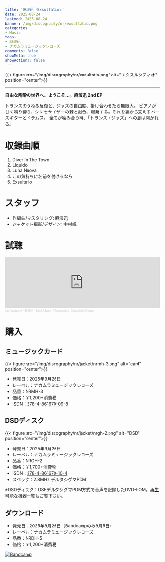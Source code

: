 ```yaml
---
title: '麻浪迅「Exsultatio」'
date: 2025-08-24
lastmod: 2025-08-24
banner: /img/discography/nr/exsultatio.png
categories:
- Music
tags:
- 麻浪迅
- ナカムラミュージックレコーズ
comments: false
showMeta: true
showActions: false
---
```


{{< figure src="/img/discography/nr/exsultatio.png" alt="エクスルタティオ" position="center">}}

-----

**自由な陶酔の世界へ、ようこそ…。麻浪迅 2nd EP**

トランスのうねる反復と、ジャズの自由度、掛け合わせたら無限大。
ピアノが甘く鳴り響き、シンセサイザーの棘と融合、爆発する。それを裏から支えるベースギターとドラムス。
全てが噛み合う時、「トランス・ジャズ」への扉は開かれる。 

# 収録曲順
1. Diver In The Town
2. Liquido
3. Luna Nuova
4. この気持ちに名前を付けるなら
5. Exsultatio

# スタッフ
- 作編曲/マスタリング: 麻浪迅
- ジャケット撮影/デザイン: 中村颯

# 試聴
<iframe width="100%" height="166" scrolling="no" frameborder="no" allow="autoplay" src="https://w.soundcloud.com/player/?url=https%3A//api.soundcloud.com/tracks/2158484388&color=%23384454&auto_play=false&hide_related=false&show_comments=true&show_user=true&show_reposts=false&show_teaser=true"></iframe><div style="font-size: 10px; color: #cccccc;line-break: anywhere;word-break: normal;overflow: hidden;white-space: nowrap;text-overflow: ellipsis; font-family: Interstate,Lucida Grande,Lucida Sans Unicode,Lucida Sans,Garuda,Verdana,Tahoma,sans-serif;font-weight: 100;"><a href="https://soundcloud.com/hayatehay" title="Jin Asanami / 麻浪迅" target="_blank" style="color: #cccccc; text-decoration: none;">Jin Asanami / 麻浪迅</a> · <a href="https://soundcloud.com/hayatehay/exsultatio-xfade-demo" title="Mini Album「Exsultatio」Crossfade Demo" target="_blank" style="color: #cccccc; text-decoration: none;">Mini Album「Exsultatio」Crossfade Demo</a></div>

# 購入
## ミュージックカード
{{< figure src="/img/discography/nr/jacket/nrmh-3.png" alt="card" position="center">}}

- 発売日：2025年9月26日
- レーベル：ナカムラミュージックレコーズ
- 品番：NRMH-3
- 価格：￥1,200+消費税
- ISDN：[278-4-861670-09-8](https://isdn.jp/2784861670098)

<!--
<a href="https://nmimusic.booth.pm/items/7267743" target="_blank"><img src="/img/banner/nmi_music_store.png" alt="NMI MUSIC STORE"></a>
<a href="https://www.melonbooks.co.jp/detail/detail.php?product_id=2527472" target="_blank"><img src="/img/banner/melon_banner.gif" alt="メロンブックス"></a>
-->

## DSDディスク
{{< figure src="/img/discography/nr/jacket/nrgh-2.png" alt="DSD" position="center">}}

- 発売日：2025年9月26日
- レーベル：ナカムラミュージックレコーズ
- 品番：NRGH-2
- 価格：￥1,700+消費税
- ISDN：[278-4-861670-10-4](https://isdn.jp/2784861670104)
- スペック：2.8MHz デルタシグマPDM

<!--
<a href="https://nmimusic.booth.pm/items/6308487" target="_blank"><img src="/img/banner/nmi_music_store.png" alt="NMI MUSIC STORE"></a>
-->

※DSDディスク：DSFデルタシグマPDM方式で音声を記録したDVD-ROM。[再生可能な機器一覧](https://nmimusic.github.io/dsd-disc-compatible-list)もご覧下さい。

## ダウンロード
- 発売日：2025年9月26日（Bandcampのみ9月5日）
- レーベル：ナカムラミュージックレコーズ
- 品番：NRDH-5
- 価格：￥1,200+消費税

<a href="https://jinasanami.bandcamp.com/album/exsultatio" target="_blank"><img src="/img/banner/bandcamp.png" alt="Bandcamp"></a>
<!--
<a href="https://www.dlsite.com/home/work/=/product_id/RJxxxx.html" target="_blank"><img src="/img/banner/dlsite.jpg" alt="DLsite"></a>
-->
